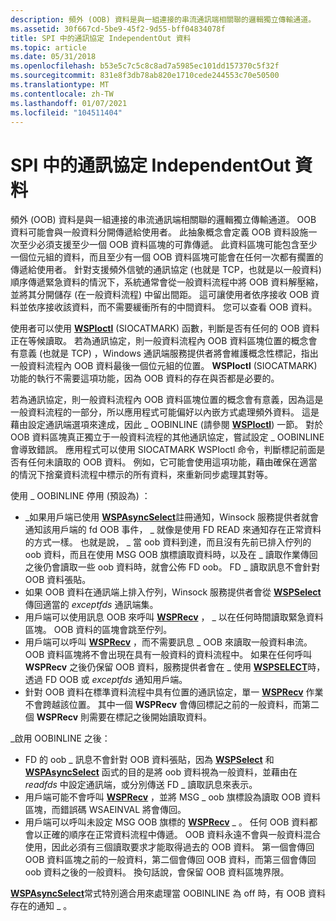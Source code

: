 ```yaml
---
description: 頻外 (OOB) 資料是與一組連接的串流通訊端相關聯的邏輯獨立傳輸通道。
ms.assetid: 30f667cd-5be9-45f2-9d55-bff04834078f
title: SPI 中的通訊協定 IndependentOut 資料
ms.topic: article
ms.date: 05/31/2018
ms.openlocfilehash: b53e5c7c5c8c8ad7a5985ec101dd157370c5f32f
ms.sourcegitcommit: 831e8f3db78ab820e1710cede244553c70e50500
ms.translationtype: MT
ms.contentlocale: zh-TW
ms.lasthandoff: 01/07/2021
ms.locfileid: "104511404"
---
```

# <a name="protocol-independentout-of-band-data-in-the-spi"></a>SPI 中的通訊協定 IndependentOut 資料

頻外 (OOB) 資料是與一組連接的串流通訊端相關聯的邏輯獨立傳輸通道。 OOB 資料可能會與一般資料分開傳遞給使用者。 此抽象概念會定義 OOB 資料設施一次至少必須支援至少一個 OOB 資料區塊的可靠傳遞。 此資料區塊可能包含至少一個位元組的資料，而且至少有一個 OOB 資料區塊可能會在任何一次都有擱置的傳遞給使用者。 針對支援頻外信號的通訊協定 (也就是 TCP，也就是以一般資料) 順序傳遞緊急資料的情況下，系統通常會從一般資料流程中將 OOB 資料解壓縮，並將其分開儲存 (在一般資料流程) 中留出間距。 這可讓使用者依序接收 OOB 資料並依序接收該資料，而不需要緩衝所有的中間資料。 您可以查看 OOB 資料。

使用者可以使用 [**WSPIoctl**](/previous-versions/windows/hardware/network/ff566296(v=vs.85)) (SIOCATMARK) 函數，判斷是否有任何的 OOB 資料正在等候讀取。 若為通訊協定，則一般資料流程內 OOB 資料區塊位置的概念會有意義 (也就是 TCP) ，Windows 通訊端服務提供者將會維護概念性標記，指出一般資料流程內 OOB 資料最後一個位元組的位置。 **WSPIoctl** (SIOCATMARK) 功能的執行不需要這項功能，因為 OOB 資料的存在與否都是必要的。

若為通訊協定，則一般資料流程內 OOB 資料區塊位置的概念會有意義，因為這是一般資料流程的一部分，所以應用程式可能偏好以內嵌方式處理頻外資料。 這是藉由設定通訊端選項來達成，因此 \_ OOBINLINE (請參閱 [**WSPIoctl**](/previous-versions/windows/hardware/network/ff566296(v=vs.85))) 一節。 對於 OOB 資料區塊真正獨立于一般資料流程的其他通訊協定，嘗試設定 \_ OOBINLINE 會導致錯誤。 應用程式可以使用 SIOCATMARK WSPIoctl 命令，判斷標記前面是否有任何未讀取的 OOB 資料。 例如，它可能會使用這項功能，藉由確保在適當的情況下捨棄資料流程中標示的所有資料，來重新同步處理其對等。

使用 \_ OOBINLINE 停用 (預設為) ：

-   \_如果用戶端已使用 [**WSPAsyncSelect**](/previous-versions/windows/desktop/legacy/ms742267(v=vs.85))註冊通知，Winsock 服務提供者就會通知該用戶端的 fd OOB 事件， \_ 就像是使用 FD READ 來通知存在正常資料的方式一樣。 也就是說， \_ 當 oob 資料到達，而且沒有先前已排入佇列的 oob 資料，而且在使用 MSG OOB 旗標讀取資料時，以及在 \_ 讀取作業傳回之後仍會讀取一些 oob 資料時，就會公佈 FD oob。 FD \_ 讀取訊息不會針對 OOB 資料張貼。
-   如果 OOB 資料在通訊端上排入佇列，Winsock 服務提供者會從 [**WSPSelect**](/previous-versions/windows/desktop/legacy/ms742289(v=vs.85)) 傳回適當的 *exceptfds* 通訊端集。
-   用戶端可以使用訊息 OOB 來呼叫 [**WSPRecv**](/previous-versions/windows/hardware/network/ff566309(v=vs.85)) ， \_ 以在任何時間讀取緊急資料區塊。 OOB 資料的區塊會跳至佇列。
-   用戶端可以呼叫 [**WSPRecv**](/previous-versions/windows/hardware/network/ff566309(v=vs.85)) ，而不需要訊息 \_ OOB 來讀取一般資料串流。 OOB 資料區塊將不會出現在具有一般資料的資料流程中。 如果在任何呼叫 **WSPRecv** 之後仍保留 OOB 資料，服務提供者會在 \_ 使用 [**WSPSELECT**](/previous-versions/windows/desktop/legacy/ms742289(v=vs.85))時，透過 FD OOB 或 *exceptfds* 通知用戶端。
-   針對 OOB 資料在標準資料流程中具有位置的通訊協定，單一 [**WSPRecv**](/previous-versions/windows/hardware/network/ff566309(v=vs.85)) 作業不會跨越該位置。 其中一個 **WSPRecv** 會傳回標記之前的一般資料，而第二個 **WSPRecv** 則需要在標記之後開始讀取資料。

\_啟用 OOBINLINE 之後：

-   FD 的 oob \_ 訊息不會針對 OOB 資料張貼，因為 [**WSPSelect**](/previous-versions/windows/desktop/legacy/ms742289(v=vs.85)) 和 [**WSPAsyncSelect**](/previous-versions/windows/desktop/legacy/ms742267(v=vs.85)) 函式的目的是將 oob 資料視為一般資料，並藉由在 *readfds* 中設定通訊端，或分別傳送 FD \_ 讀取訊息來表示。
-   用戶端可能不會呼叫 [**WSPRecv**](/previous-versions/windows/hardware/network/ff566309(v=vs.85)) ，並將 MSG \_ oob 旗標設為讀取 OOB 資料區塊，而錯誤碼 WSAEINVAL 將會傳回。
-   用戶端可以呼叫未設定 MSG OOB 旗標的 [**WSPRecv**](/previous-versions/windows/hardware/network/ff566309(v=vs.85)) \_ 。 任何 OOB 資料都會以正確的順序在正常資料流程中傳遞。 OOB 資料永遠不會與一般資料混合使用，因此必須有三個讀取要求才能取得過去的 OOB 資料。 第一個會傳回 OOB 資料區塊之前的一般資料，第二個會傳回 OOB 資料，而第三個會傳回 oob 資料之後的一般資料。 換句話說，會保留 OOB 資料區塊界限。

[**WSPAsyncSelect**](/previous-versions/windows/desktop/legacy/ms742267(v=vs.85))常式特別適合用來處理當 OOBINLINE 為 off 時，有 OOB 資料存在的通知 \_ 。

 

 
